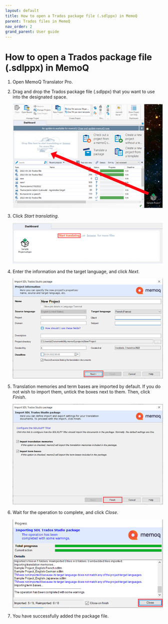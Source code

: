```yaml
---
layout: default
title: How to open a Trados package file (.sdlppx) in MemoQ
parent: Trados files in MemoQ
nav_order: 2
grand_parent: User guide
---
```


# How to open a Trados package file (.sdlppx) in MemoQ

1.	Open MemoQ Translator Pro.

2.	Drag and drop the Trados package file (.sdlppx) that you want to use into the designated space.

    ![](../../../assets/images/Picture5.png)

3.	Click *Start translating*.

    ![](../../../assets/images/Picture6.png)

4. 	Enter the information and the target language, and click *Next*.

    ![](../../../assets/images/Picture7.png)

5.	Translation memories and term bases are imported by default. If you do not wish to import them, untick the boxes next to them. Then, click *Finish*.

    ![](../../../assets/images/Picture8.png)

6.	Wait for the operation to complete, and click *Close*.

    ![](../../../assets/images/Picture9.png)

7.	You have successfully added the package file.